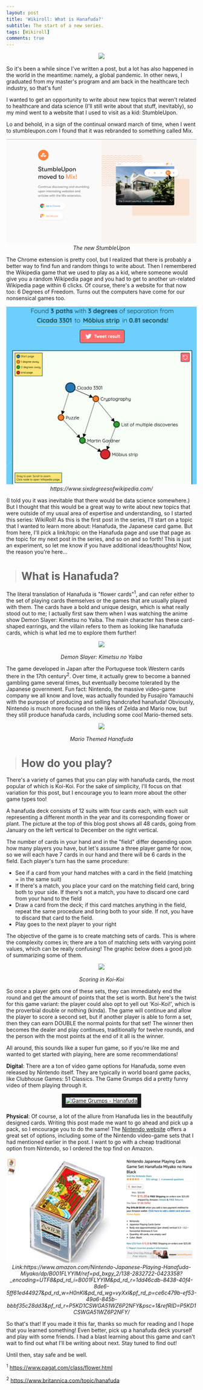 ```yaml
---
layout: post
title: 'Wikiroll: What is Hanafuda?'
subtitle: The start of a new series.
tags: [Wikiroll]
comments: true
---
```

<p align="center">
  <img src="http://www.unmissablejapan.com/etcetera/images/hanafuda-cards.jpg">
</p>


So it's been a while since I've written a post, but a lot has also happened in the world in the meantime: namely, a global pandemic. In other news, I graduated from my master's program and am back in the healthcare tech industry, so that's fun!

I wanted to get an opportunity to write about new topics that weren't related to healthcare and data science (I'll still write about that stuff, inevitably), so my mind went to a website that I used to visit as a kid: StumbleUpon.

Lo and behold, in a sign of the continual onward march of time, when I went to stumbleupon.com I found that it was rebranded to something called Mix.

<p align="center">
  <img src="/img/mix.png">
  <i>The new StumbleUpon</i>
</p>

The Chrome extension is pretty cool, but I realized that there is probably a better way to find fun and random things to write about. Then I remembered the Wikipedia game that we used to play as a kid, where someone would give you a random Wikipedia page and you had to get to another un-related Wikipedia page within 6 clicks. Of course, there's a website for that now too: 6 Degrees of Freedom. Turns out the computers have come for our nonsensical games too.

<p align="center">
  <img src="/img/six_degrees.png">
  <i>https://www.sixdegreesofwikipedia.com/</i>
</p>

(I told you it was inevitable that there would be data science somewhere.) But I thought that this would be a great way to write about new topics that were outside of my usual area of expertise and understanding, so I started this series: WikiRoll! As this is the first post in the series, I'll start on a topic that I wanted to learn more about: Hanafuda, the Japanese card game. But from here, I'll pick a link/topic on the Hanafuda page and use that page as the topic for my next post in the series, and so on and so forth! This is just an experiment, so let me know if you have additional ideas/thoughts! Now, the reason you're here...

> # What is Hanafuda?

The literal translation of Hanafuda is "flower cards"<sup>1</sup>, and can refer either to the set of playing cards themselves or the games that are usually played with them. The cards have a bold and unique design, which is what really stood out to me; I actually first saw them when I was watching the anime show Demon Slayer: Kimetsu no Yaiba. The main character has these card-shaped earrings, and the villain refers to them as looking like hanafuda cards, which is what led me to explore them further! 

<p align="center">
  <img src="https://vignette.wikia.nocookie.net/kimetsu-no-yaiba/images/0/08/Manga_Slide.png/revision/latest/scale-to-width-down/670?cb=20200515050427">
</p>
<p align="center">
<i>Demon Slayer: Kimetsu no Yaiba</i>
</p>

The game developed in Japan after the Portuguese took Western cards there in the 17th century<sup>2</sup>. Over time, it actually grew to become a banned gambling game several times, but eventually become tolerated by the Japanese government. Fun fact: Nintendo, the massive video-game company we all know and love, was actually founded by Fusajiro Yamauchi with the purpose of producing and selling handcrafed hanafuda! Obviously, Nintendo is much more focused on the likes of Zelda and Mario now, but they still produce hanafuda cards, including some cool Mario-themed sets.

<p align="center">
  <img src="https://vignette.wikia.nocookie.net/nintendo/images/d/d2/MarioHanafuda.jpg/revision/latest?cb=20080822165402&path-prefix=en">
</p>
<p align="center">
<i>Mario Themed Hanafuda</i>
</p>

> # How do you play?

There's a variety of games that you can play with hanafuda cards, the most popular of which is Koi-Koi. For the sake of simplicity, I'll focus on that variation for this post, but I encourage you to learn more about the other game types too!

A hanafuda deck consists of 12 suits with four cards each, with each suit representing a different month in the year and its corresponding flower or plant. The picture at the top of this blog post shows all 48 cards, going from January on the left vertical to December on the right vertical. 

The number of cards in your hand and in the "field" differ depending upon how many players you have, but let's assume a three player game for now, so we will each have 7 cards in our hand and there will be 6 cards in the field. Each player's turn has the same procedure:

  - See if a card from your hand matches with a card in the field (matching = in the same suit)
  - If there's a match, you place your card on the matching field card, bring both to your side. If there's not a match, you have to discard one card from your hand to the field
  - Draw a card from the deck; if this card matches anything in the field, repeat the same procedure and bring both to your side. If not, you have to discard that card to the field.
  - Play goes to the next player to your right
  
The objective of the game is to create matching sets of cards. This is where the complexity comes in; there are a ton of matching sets with varying point values, which can be really confusing! The graphic below does a good job of summarizing some of them.

<p align="center">
  <img src="https://cf.geekdo-images.com/camo/2b20cfe30987b202f5fcb937f04fbb8a3bbb3703/687474703a2f2f6d6f6f6e72616262697468616e61667564612e776565626c792e636f6d2f75706c6f6164732f382f332f362f352f38333635343239362f66696e616c73636f72655f322e6a70673f363039">
</p>
<p align="center">
<i>Scoring in Koi-Koi</i>
</p>

So once a player gets one of these sets, they can immediately end the round and get the amount of points that the set is worth. But here's the twist for this game variant: the player could also opt to yell out 'Koi-Koi!', which is the proverbial double or nothing (kinda). The game will continue and allow the player to score a second set, but if another player is able to form a set, then they can earn DOUBLE the normal points for that set! The winner then becomes the dealer and play continues, traditionally for twelve rounds, and the person with the most points at the end of it all is the winner. 

All around, this sounds like a super fun game, so if you're like me and wanted to get started with playing, here are some recommendations!

**Digital**: There are a ton of video game options for Hanafuda, some even released by Nintendo itself. They are typically in world board game packs, like Clubhouse Games: 51 Classics. The Game Grumps did a pretty funny video of them playing through it.

<p align="center">
<a href="http://www.youtube.com/watch?feature=player_embedded&v=NLRb_7oHv60
" target="_blank"><img src="http://img.youtube.com/vi/NLRb_7oHv60/0.jpg" 
alt="Game Grumps - Hanafuda" width="550" height="300" border="10" /></a>
</p>

**Physical**: Of course, a lot of the allure from Hanafuda lies in the beautifully designed cards. Writing this post made me want to go ahead and pick up a pack, so I encourage you to do the same! The [Nintendo website](https://www.nintendo.co.uk/Official-UK-Store/Everything-Else/Hanafuda-and-Playing-Card-sets-1795238.html) offers a great set of options, including some of the Nintendo video-game sets that I had mentioned earlier in the post. I want to go with a cheap traditional option from Nintendo, so I ordered the top find on Amazon.

<p align="center">
  <img src="/img/hanafuda_amazon.png">
  <i>Link:https://www.amazon.com/Nintendo-Japanese-Playing-Hanafuda-Miyako/dp/B001FLYYIM/ref=pd_bxgy_2/138-2832722-0423358?_encoding=UTF8&pd_rd_i=B001FLYYIM&pd_rd_r=1dd46cdb-8438-40f4-8de6-5ff61ed44927&pd_rd_w=H0nKl&pd_rd_wg=vyXxl&pf_rd_p=ce6c479b-ef53-49a6-845b-bbbf35c28dd3&pf_rd_r=P5KD1CSWGA51WZ6P2NFY&psc=1&refRID=P5KD1CSWGA51WZ6P2NFY/</i>
</p>

So that's that! If you made it this far, thanks so much for reading and I hope that you learned something! Even better, pick up a hanafuda deck yourself and play with some friends. I had a blast learning about this game and can't wait to find out what I'll be writing about next. Stay tuned to find out! 

Until then, stay safe and be well. 


<sup>1</sup> https://www.pagat.com/class/flower.html

<sup>2</sup> https://www.britannica.com/topic/hanafuda




